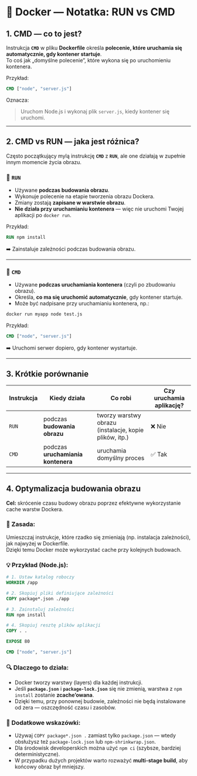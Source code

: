 # 🐳 Docker — Notatka: RUN vs CMD

## 1. CMD — co to jest?

Instrukcja **`CMD`** w pliku **Dockerfile** określa **polecenie, które uruchamia się automatycznie, gdy kontener startuje**.  
To coś jak „domyślne polecenie”, które wykona się po uruchomieniu kontenera.

Przykład:

```dockerfile
CMD ["node", "server.js"]
```

Oznacza:

> Uruchom Node.js i wykonaj plik `server.js`, kiedy kontener się uruchomi.

---

## 2. CMD vs RUN — jaka jest różnica?

Często początkujący mylą instrukcję **`CMD`** z **`RUN`**, ale one działają w zupełnie innym momencie życia obrazu.

### 🧱 `RUN`

- Używane **podczas budowania obrazu**.
- Wykonuje polecenie na etapie tworzenia obrazu Dockera.
- Zmiany zostają **zapisane w warstwie obrazu**.
- **Nie działa przy uruchamianiu kontenera** — więc nie uruchomi Twojej aplikacji po `docker run`.

Przykład:

```dockerfile
RUN npm install
```

➡️ Zainstaluje zależności podczas budowania obrazu.

---

### 🚀 `CMD`

- Używane **podczas uruchamiania kontenera** (czyli po zbudowaniu obrazu).
- Określa, **co ma się uruchomić automatycznie**, gdy kontener startuje.
- Może być nadpisane przy uruchamianiu kontenera, np.:

```bash
docker run myapp node test.js
```

Przykład:

```dockerfile
CMD ["node", "server.js"]
```

➡️ Uruchomi serwer dopiero, gdy kontener wystartuje.

---

## 3. Krótkie porównanie

| Instrukcja | Kiedy działa                       | Co robi                                                | Czy uruchamia aplikację? |
| ---------- | ---------------------------------- | ------------------------------------------------------ | ------------------------ |
| `RUN`      | podczas **budowania obrazu**       | tworzy warstwy obrazu (instalacje, kopie plików, itp.) | ❌ Nie                   |
| `CMD`      | podczas **uruchamiania kontenera** | uruchamia domyślny proces                              | ✅ Tak                   |

---

## 4. Optymalizacja budowania obrazu

**Cel:** skrócenie czasu budowy obrazu poprzez efektywne wykorzystanie cache warstw Dockera.

### 🧱 Zasada:

Umieszczaj instrukcje, które rzadko się zmieniają (np. instalacja zależności), jak najwyżej w Dockerfile.  
Dzięki temu Docker może wykorzystać cache przy kolejnych budowach.

### 💡 Przykład (Node.js):

```Dockerfile
# 1. Ustaw katalog roboczy
WORKDIR /app

# 2. Skopiuj pliki definiujące zależności
COPY package*.json ./app

# 3. Zainstaluj zależności
RUN npm install

# 4. Skopiuj resztę plików aplikacji
COPY . .

EXPOSE 80

CMD ["node", "server.js"]
```

### 🔍 Dlaczego to działa:

- Docker tworzy warstwy (layers) dla każdej instrukcji.
- Jeśli **`package.json`** i **`package-lock.json`** się nie zmienią, warstwa z `npm install` zostanie **zcache’owana**.
- Dzięki temu, przy ponownej budowie, zależności nie będą instalowane od zera — oszczędność czasu i zasobów.

### 🚀 Dodatkowe wskazówki:

- Używaj `COPY package*.json .` zamiast tylko `package.json` — wtedy obsłużysz też `package-lock.json` lub `npm-shrinkwrap.json`.
- Dla środowisk developerskich można użyć `npm ci` (szybsze, bardziej deterministyczne).
- W przypadku dużych projektów warto rozważyć **multi-stage build**, aby końcowy obraz był mniejszy.
